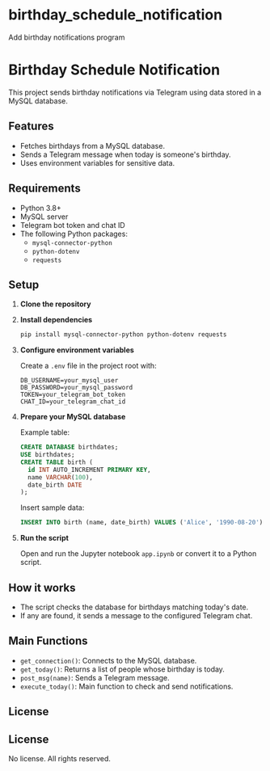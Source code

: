 # birthday_schedule_notification
Add birthday notifications program 
# Birthday Schedule Notification

This project sends birthday notifications via Telegram using data stored in a MySQL database.

## Features

- Fetches birthdays from a MySQL database.
- Sends a Telegram message when today is someone's birthday.
- Uses environment variables for sensitive data.

## Requirements

- Python 3.8+
- MySQL server
- Telegram bot token and chat ID
- The following Python packages:
  - `mysql-connector-python`
  - `python-dotenv`
  - `requests`

## Setup

1. **Clone the repository**

2. **Install dependencies**
   ```sh
   pip install mysql-connector-python python-dotenv requests
   ```

3. **Configure environment variables**

   Create a `.env` file in the project root with:
   ```
   DB_USERNAME=your_mysql_user
   DB_PASSWORD=your_mysql_password
   TOKEN=your_telegram_bot_token
   CHAT_ID=your_telegram_chat_id
   ```

4. **Prepare your MySQL database**

   Example table:
   ```sql
   CREATE DATABASE birthdates;
   USE birthdates;
   CREATE TABLE birth (
     id INT AUTO_INCREMENT PRIMARY KEY,
     name VARCHAR(100),
     date_birth DATE
   );
   ```

   Insert sample data:
   ```sql
   INSERT INTO birth (name, date_birth) VALUES ('Alice', '1990-08-20');
   ```

5. **Run the script**

   Open and run the Jupyter notebook `app.ipynb` or convert it to a Python script.

## How it works

- The script checks the database for birthdays matching today's date.
- If any are found, it sends a message to the configured Telegram chat.

## Main Functions

- `get_connection()`: Connects to the MySQL database.
- `get_today()`: Returns a list of people whose birthday is today.
- `post_msg(name)`: Sends a Telegram message.
- `execute_today()`: Main function to check and send notifications.

## License
## License

No license. All rights reserved.